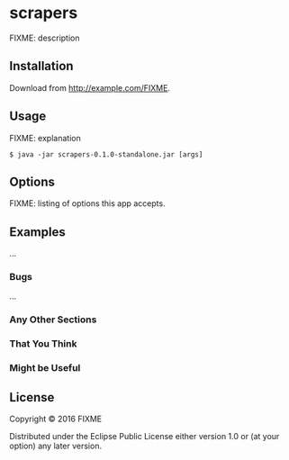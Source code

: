 # scrapers

FIXME: description

## Installation

Download from http://example.com/FIXME.

## Usage

FIXME: explanation

    $ java -jar scrapers-0.1.0-standalone.jar [args]

## Options

FIXME: listing of options this app accepts.

## Examples

...

### Bugs

...

### Any Other Sections
### That You Think
### Might be Useful

## License

Copyright © 2016 FIXME

Distributed under the Eclipse Public License either version 1.0 or (at
your option) any later version.
